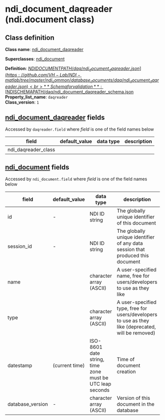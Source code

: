 # ndi_document_daqreader (ndi.document class)

## Class definition

**Class name**: [ndi_document_daqreader](ndi_document_daqreader.md)

**Superclasses**: [ndi_document](../ndi_document.md)

**Definition**: [$NDIDOCUMENTPATH/daq/ndi_document_daqreader.json](https://github.com/VH-Lab/NDI-matlab/tree/master/ndi_common/database_documents/daq/ndi_document_daqreader.json)<br>
**Schema for validation**: [$NDISCHEMAPATH/daq/ndi_document_daqreader_schema.json](https://github.com/VH-Lab/NDI-matlab/tree/master/ndi_common/schema_documents/daq/ndi_document_daqreader_schema.json)<br>
**Property_list_name**: `daqreader`<br>
**Class_version**: `1`<br>


## [ndi_document_daqreader](ndi_document_daqreader.md) fields

Accessed by `daqreader.field` where *field* is one of the field names below

| field | default_value | data type | description |
| --- | --- | --- | --- |
| ndi_daqreader_class |  |  |  |


## [ndi_document](../ndi_document.md) fields

Accessed by `ndi_document.field` where *field* is one of the field names below

| field | default_value | data type | description |
| --- | --- | --- | --- |
| id | - | NDI ID string | The globally unique identifier of this document |
| session_id | - | NDI ID string | The globally unique identifier of any data session that produced this document |
| name |  | character array (ASCII) | A user-specified name, free for users/developers to use as they like |
| type |  | character array (ASCII) | A user-specified type, free for users/developers to use as they like (deprecated, will be removed) |
| datestamp | (current time) | ISO-8601 date string, time zone must be UTC leap seconds | Time of document creation |
| database_version | - | character array (ASCII) | Version of this document in the database |


